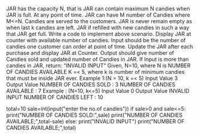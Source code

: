 JAR has the capacity N, that is JAR can contain maximum N candies when JAR is full. At any point of time. JAR can have M number of Candies where M<=N. Candies are served to the customers. JAR is never remain empty as when last k candies are left. JAR if refilled with new candies in such a way that JAR get full.
Write a code to implement above scenario. Display JAR at counter with available number of candies. Input should be the number of candies one customer can order at point of time. Update the JAR after each purchase and display JAR at Counter.
Output should give number of Candies sold and updated number of Candies in JAR.
If Input is more than candies in JAR, return: “INVALID INPUT”
Given,
N=10, where N is NUMBER OF CANDIES AVAILABLE
K =< 5, where k is number of minimum candies that must be inside JAR ever.
Example 1:(N = 10, k =< 5)
Input Value
3
Output Value
NUMBER OF CANDIES SOLD : 3
NUMBER OF CANDIES AVAILABLE : 7
Example : (N=10, k<=5)
Input Value
0
Output Value
INVALID INPUT
 NUMBER OF
CANDIES LEFT : 10




total=10
sale=int(input("enter the no.of candies"))
if sale>0 and sale<=5:
     print("NUMBER OF CANDIES SOLD:",sale)
     print("NUMBER OF CANDIES AVAILABLE;",total-sale)
else:
    print("INVALID INPUT")
    print("NUMBER OF CANDIES AVAILABLE;",total)
